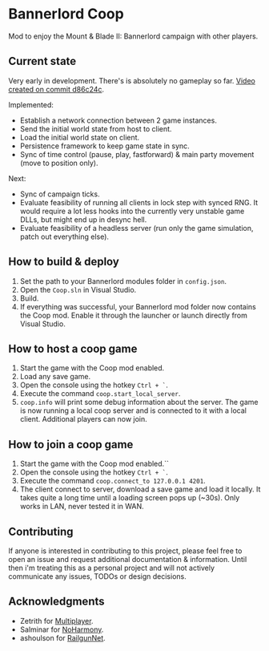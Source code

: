 # Bannerlord Coop
Mod to enjoy the Mount & Blade II: Bannerlord campaign with other players.

## Current state
Very early in development. There's is absolutely no gameplay so far. [Video created on commit d86c24c](https://youtu.be/Y_htoMXQGqU).

Implemented:
- Establish a network connection between 2 game instances.
- Send the initial world state from host to client.
- Load the initial world state on client.
- Persistence framework to keep game state in sync.
- Sync of time control (pause, play, fastforward) & main party movement (move to position only).

Next:
- Sync of campaign ticks.
- Evaluate feasibility of running all clients in lock step with synced RNG. It would require a lot less hooks into the currently very unstable game DLLs, but might end up in desync hell.
- Evaluate feasibility of a headless server (run only the game simulation, patch out everything else).

## How to build & deploy
1. Set the path to your Bannerlord modules folder in `config.json`.
2. Open the `Coop.sln` in Visual Studio.
3. Build.
4. If everything was successful, your Bannerlord mod folder now contains the Coop mod. Enable it through the launcher or launch directly from Visual Studio.

## How to host a coop game
1. Start the game with the Coop mod enabled.
2. Load any save game.
3. Open the console using the hotkey `` Ctrl + ` ``.
4. Execute the command `coop.start_local_server`.
5. `coop.info` will print some debug information about the server.
The game is now running a local coop server and is connected to it with a local client. Additional players can now join.

## How to join a coop game
1. Start the game with the Coop mod enabled.``
2. Open the console using the hotkey `` Ctrl + ` ``.
3. Execute the command `coop.connect_to 127.0.0.1 4201`. 
4. The client connect to server, download a save game and load it locally. It takes quite a long time until a loading screen pops up (~30s).
Only works in LAN, never tested it in WAN.

## Contributing
If anyone is interested in contributing to this project, please feel free to open an issue and request additional documentation & information. Until then i'm treating this as a personal project and will not actively communicate any issues, TODOs or design decisions.

## Acknowledgments
- Zetrith for [Multiplayer](https://github.com/Zetrith/Multiplayer).
- Salminar for [NoHarmony](https://github.com/Salminar/NoHarmony).
- ashoulson for [RailgunNet](https://github.com/ashoulson/RailgunNet).